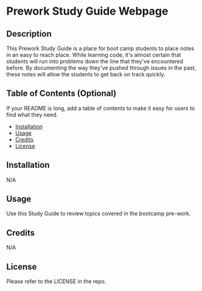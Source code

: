 # Prework Study Guide Webpage

## Description

This Prework Study Guide is a place for boot camp students to place notes in an easy to reach place. While learning code, it's almost certain that students will run into problems down the line that they've encountered before. By documenting the way they've pushed through issues in the past, these notes will allow the students to get back on track quickly.

## Table of Contents (Optional)

If your README is long, add a table of contents to make it easy for users to find what they need.

- [Installation](#installation)
- [Usage](#usage)
- [Credits](#credits)
- [License](#license)

## Installation

N/A

## Usage

Use this Study Guide to review topics covered in the bootcamp pre-work.

## Credits

N/A

## License

Please refer to the LICENSE in the repo.
